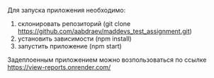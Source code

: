 Для запуска приложения необходимо:
1) склонировать репозиторий (git clone https://github.com/aabdraev/maddevs_test_assignment.git)
2) установить зависимости (npm install)
3) запустить приложение (npm start)

Задеплоенным приложением можно возпользоваться по ссылке https://view-reports.onrender.com/